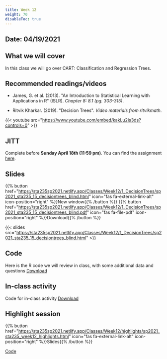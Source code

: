 ```yaml
---
title: Week 12
weight: 70
disableToc: true
---
```


## Date: 04/19/2021

## What we will cover

In this class we will go over CART: Classification and Regression Trees.

## Recommended readings/videos

- James, G. et al. (2013). "An Introduction to Statistical Learning with Applications in R" (ISLR). *Chapter 8: 8.1 (pg. 303-315)*. 

- Ritvik Kharkar. (2019). "Decision Trees". *Video materials from ritvikmath*.

{{< youtube src="https://www.youtube.com/embed/kakLu2is3ds?controls=0" >}}



## JITT 

Complete before **Sunday April 18th (11:59 pm)**. You can find the assignment <a onclick="ga('send', 'event', 'External-Link','click','JITT9','0','Link');" href="https://forms.gle/v5bL8to6jkauTArr7" target="_blank">here</a>.

## Slides

{{% button href="https://sta235sp2021.netlify.app/Classes/Week12/1_DecisionTrees/sp2021_sta235_15_decisiontrees_blind.html" icon="fas fa-external-link-alt" icon-position="right" %}}New window{{% /button %}} {{% button href="https://sta235sp2021.netlify.app/Classes/Week12/1_DecisionTrees/sp2021_sta235_15_decisiontrees_blind.pdf" icon="fas fa-file-pdf" icon-position="right" %}}Download{{% /button %}} 

{{< slides src="https://sta235sp2021.netlify.app/Classes/Week12/1_DecisionTrees/sp2021_sta235_15_decisiontrees_blind.html" >}}

## Code

Here is the R code we will review in class, with some additional data and questions <a onclick="ga('send', 'event', 'External-Link','click','code15','0','Link');" href="https://raw.githubusercontent.com/maibennett/sta235sp2021/main/exampleSite/content/Classes/Week12/code/sp2021_sta235_15_decisiontrees.R" target="_blank" class="btn btn-default">Download<i class="fas fa-code"></i></a>

## In-class activity

Code for in-class activity <a onclick="ga('send', 'event', 'External-Link','click','class_act12','0','Link');" href="https://raw.githubusercontent.com/maibennett/sta235sp2021/main/exampleSite/content/Classes/Week12/code/sp2021_sta235_week12_exercise.R" target="_blank" class="btn btn-default">Download<i class="fas fa-code"></i></a>

## Highlight session

{{% button href="https://sta235sp2021.netlify.app/Classes/Week12/highlights/sp2021_sta235_week12_highlights.html" icon="fas fa-external-link-alt" icon-position="right" %}}Slides{{% /button %}}

<a onclick="ga('send', 'event', 'External-Link','click','HL12code','0','Link');" href="https://raw.githubusercontent.com/maibennett/sta235sp2021/main/exampleSite/content/Classes/Week12/Highlights/sp2021_sta235_week12_code.R" target="_blank" class="btn btn-default">Code<i class="fas fa-code"></i></a>